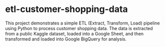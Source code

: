 # etl-customer-shopping-data
This project demonstrates a simple ETL (Extract, Transform, Load) pipeline using Python to process customer shopping data. The data is extracted from a public Kaggle dataset, loaded into a Google Sheet, and then transformed and loaded into Google BigQuery for analysis.
